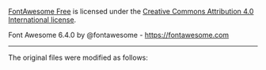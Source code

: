 [FontAwesome Free](https://fontawesome.com/license/free) is licensed under
the [Creative Commons Attribution 4.0 International license](https://creativecommons.org/licenses/by/4.0/).

Font Awesome 6.4.0 by @fontawesome - https://fontawesome.com

---

The original files were modified as follows:


